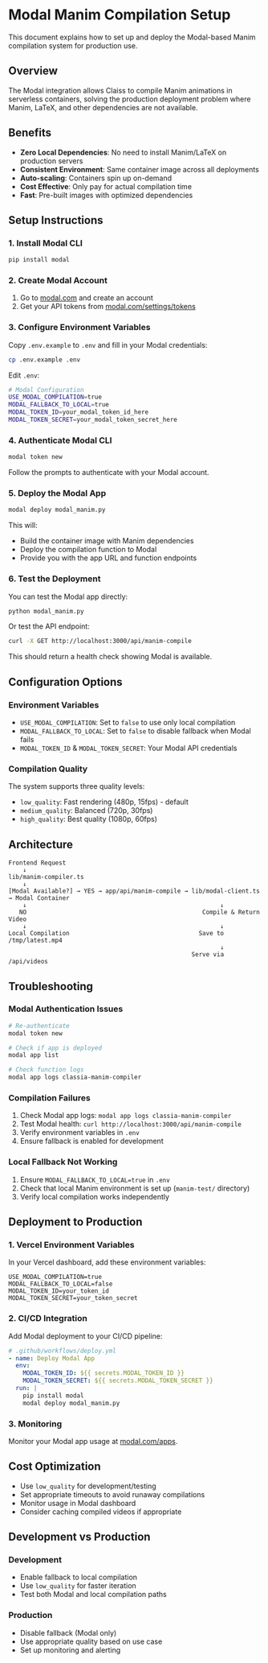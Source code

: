 # Modal Manim Compilation Setup

This document explains how to set up and deploy the Modal-based Manim compilation system for production use.

## Overview

The Modal integration allows Claiss to compile Manim animations in serverless containers, solving the production deployment problem where Manim, LaTeX, and other dependencies are not available.

## Benefits

- **Zero Local Dependencies**: No need to install Manim/LaTeX on production servers
- **Consistent Environment**: Same container image across all deployments
- **Auto-scaling**: Containers spin up on-demand
- **Cost Effective**: Only pay for actual compilation time
- **Fast**: Pre-built images with optimized dependencies

## Setup Instructions

### 1. Install Modal CLI

```bash
pip install modal
```

### 2. Create Modal Account

1. Go to [modal.com](https://modal.com) and create an account
2. Get your API tokens from [modal.com/settings/tokens](https://modal.com/settings/tokens)

### 3. Configure Environment Variables

Copy `.env.example` to `.env` and fill in your Modal credentials:

```bash
cp .env.example .env
```

Edit `.env`:
```bash
# Modal Configuration
USE_MODAL_COMPILATION=true
MODAL_FALLBACK_TO_LOCAL=true
MODAL_TOKEN_ID=your_modal_token_id_here
MODAL_TOKEN_SECRET=your_modal_token_secret_here
```

### 4. Authenticate Modal CLI

```bash
modal token new
```

Follow the prompts to authenticate with your Modal account.

### 5. Deploy the Modal App

```bash
modal deploy modal_manim.py
```

This will:
- Build the container image with Manim dependencies
- Deploy the compilation function to Modal
- Provide you with the app URL and function endpoints

### 6. Test the Deployment

You can test the Modal app directly:

```bash
python modal_manim.py
```

Or test the API endpoint:

```bash
curl -X GET http://localhost:3000/api/manim-compile
```

This should return a health check showing Modal is available.

## Configuration Options

### Environment Variables

- `USE_MODAL_COMPILATION`: Set to `false` to use only local compilation
- `MODAL_FALLBACK_TO_LOCAL`: Set to `false` to disable fallback when Modal fails
- `MODAL_TOKEN_ID` & `MODAL_TOKEN_SECRET`: Your Modal API credentials

### Compilation Quality

The system supports three quality levels:
- `low_quality`: Fast rendering (480p, 15fps) - default
- `medium_quality`: Balanced (720p, 30fps)
- `high_quality`: Best quality (1080p, 60fps)

## Architecture

```
Frontend Request
    ↓
lib/manim-compiler.ts
    ↓
[Modal Available?] → YES → app/api/manim-compile → lib/modal-client.ts → Modal Container
    ↓                                                      ↓
   NO                                                 Compile & Return Video
    ↓                                                      ↓
Local Compilation                                    Save to /tmp/latest.mp4
                                                           ↓
                                                   Serve via /api/videos
```

## Troubleshooting

### Modal Authentication Issues

```bash
# Re-authenticate
modal token new

# Check if app is deployed
modal app list

# Check function logs
modal app logs classia-manim-compiler
```

### Compilation Failures

1. Check Modal app logs: `modal app logs classia-manim-compiler`
2. Test Modal health: `curl http://localhost:3000/api/manim-compile`
3. Verify environment variables in `.env`
4. Ensure fallback is enabled for development

### Local Fallback Not Working

1. Ensure `MODAL_FALLBACK_TO_LOCAL=true` in `.env`
2. Check that local Manim environment is set up (`manim-test/` directory)
3. Verify local compilation works independently

## Deployment to Production

### 1. Vercel Environment Variables

In your Vercel dashboard, add these environment variables:

```
USE_MODAL_COMPILATION=true
MODAL_FALLBACK_TO_LOCAL=false
MODAL_TOKEN_ID=your_token_id
MODAL_TOKEN_SECRET=your_token_secret
```

### 2. CI/CD Integration

Add Modal deployment to your CI/CD pipeline:

```yaml
# .github/workflows/deploy.yml
- name: Deploy Modal App
  env:
    MODAL_TOKEN_ID: ${{ secrets.MODAL_TOKEN_ID }}
    MODAL_TOKEN_SECRET: ${{ secrets.MODAL_TOKEN_SECRET }}
  run: |
    pip install modal
    modal deploy modal_manim.py
```

### 3. Monitoring

Monitor your Modal app usage at [modal.com/apps](https://modal.com/apps).

## Cost Optimization

- Use `low_quality` for development/testing
- Set appropriate timeouts to avoid runaway compilations
- Monitor usage in Modal dashboard
- Consider caching compiled videos if appropriate

## Development vs Production

### Development
- Enable fallback to local compilation
- Use `low_quality` for faster iteration
- Test both Modal and local compilation paths

### Production
- Disable fallback (Modal only)
- Use appropriate quality based on use case
- Set up monitoring and alerting
